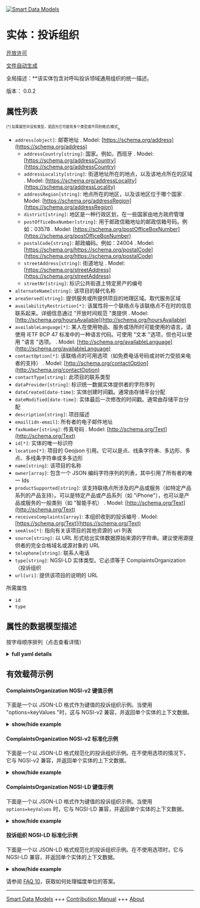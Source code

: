 <!-- 10-Header -->  
[![Smart Data Models](https://smartdatamodels.org/wp-content/uploads/2022/01/SmartDataModels_logo.png "Logo")](https://smartdatamodels.org)  
实体：投诉组织  
=======<!-- /10-Header -->  
<!-- 15-License -->  
[开放许可](https://github.com/smart-data-models//dataModel.CallComplaints/blob/master/ComplaintsOrganization/LICENSE.md)  
[文件自动生成](https://docs.google.com/presentation/d/e/2PACX-1vTs-Ng5dIAwkg91oTTUdt8ua7woBXhPnwavZ0FxgR8BsAI_Ek3C5q97Nd94HS8KhP-r_quD4H0fgyt3/pub?start=false&loop=false&delayms=3000#slide=id.gb715ace035_0_60)  
<!-- /15-License -->  
<!-- 20-Description -->  
全局描述：**该实体包含对呼叫投诉领域通用组织的统一描述。  
版本： 0.0.2  
<!-- /20-Description -->  
<!-- 30-PropertiesList -->  

## 属性列表  

<sup><sub>[*] 如果属性中没有类型，是因为它可能有多个类型或不同的格式/模式</sub></sup>。  
- `address[object]`: 邮寄地址  . Model: [https://schema.org/address](https://schema.org/address)	- `addressCountry[string]`: 国家。例如，西班牙  . Model: [https://schema.org/addressCountry](https://schema.org/addressCountry)  
	- `addressLocality[string]`: 街道地址所在的地点，以及该地点所在的区域  . Model: [https://schema.org/addressLocality](https://schema.org/addressLocality)  
	- `addressRegion[string]`: 地点所在的地区，以及该地区位于哪个国家  . Model: [https://schema.org/addressRegion](https://schema.org/addressRegion)  
	- `district[string]`: 地区是一种行政区划，在一些国家由地方政府管理    
	- `postOfficeBoxNumber[string]`: 用于邮政信箱地址的邮政信箱号码。例如：03578  . Model: [https://schema.org/postOfficeBoxNumber](https://schema.org/postOfficeBoxNumber)  
	- `postalCode[string]`: 邮政编码。例如：24004  . Model: [https://schema.org/https://schema.org/postalCode](https://schema.org/https://schema.org/postalCode)  
	- `streetAddress[string]`: 街道地址  . Model: [https://schema.org/streetAddress](https://schema.org/streetAddress)  
	- `streetNr[string]`: 标识公共街道上特定房产的编号    
- `alternateName[string]`: 该项目的替代名称  - `areaServed[string]`: 提供服务或所提供项目的地理区域。取代服务区域  - `availabilityRestriction[*]`: 该属性将一个联络点与该联络点不在时的信息联系起来。详细信息通过 "开放时间规范 "类提供  . Model: [http://schema.org/hoursAvailable](http://schema.org/hoursAvailable)- `availableLanguage[*]`: 某人在使用物品、服务或场所时可能使用的语言。请使用 IETF BCP 47 标准中的一种语言代码。可使用 "文本 "选项，但也可以使用 "语言 "选项。  . Model: [http://schema.org/availableLanguage](http://schema.org/availableLanguage)- `contactOption[*]`: 该联络点的可用选项（如免费电话号码或对听力受损来电者的支持）  . Model: [http://schema.org/contactOption](http://schema.org/contactOption)- `contactType[string]`: 此项目的联系类型  - `dataProvider[string]`: 标识统一数据实体提供者的字符序列  - `dateCreated[date-time]`: 实体创建时间戳。通常由存储平台分配  - `dateModified[date-time]`: 实体最后一次修改的时间戳。通常由存储平台分配  - `description[string]`: 项目描述  - `email[idn-email]`: 所有者的电子邮件地址  - `faxNumber[string]`: 传真号码  . Model: [http://schema.org/Text](http://schema.org/Text)- `id[*]`: 实体的唯一标识符  - `location[*]`: 项目的 Geojson 引用。它可以是点、线条字符串、多边形、多点、多线条字符串或多多边形  - `name[string]`: 该项目的名称  - `owner[array]`: 包含一个 JSON 编码字符序列的列表，其中引用了所有者的唯一 Ids  - `productSupported[string]`: 该支持联络点所涉及的产品或服务（如特定产品系列的产品支持）。可以是特定产品或产品系列（如 "iPhone"），也可以是产品或服务的一般类别（如 "智能手机）  . Model: [http://schema.org/Text](http://schema.org/Text)- `receivesComplaints[array]`: 本组织收到的投诉编号  . Model: [https://schema.org/Text](https://schema.org/Text)- `seeAlso[*]`: 指向有关该项目的其他资源的 uri 列表  - `source[string]`: 以 URL 形式给出实体数据原始来源的字符串。建议使用源提供者的完全合格域名或源对象的 URL  - `telephone[string]`: 联系人电话  - `type[string]`: NGSI-LD 实体类型。它必须等于 ComplaintsOrganization（投诉组织  - `url[uri]`: 提供该项目的说明的 URL  <!-- /30-PropertiesList -->  
<!-- 35-RequiredProperties -->  
所需属性  
- `id`  - `type`  <!-- /35-RequiredProperties -->  
<!-- 40-RequiredProperties -->  
<!-- /40-RequiredProperties -->  
<!-- 50-DataModelHeader -->  
## 属性的数据模型描述  
按字母顺序排列（点击查看详情）  
<!-- /50-DataModelHeader -->  
<!-- 60-ModelYaml -->  
<details><summary><strong>full yaml details</strong></summary>    
```yaml  
ComplaintsOrganization:    
  description: This entity contains a harmonised description of a generic Organization made for the Call Complaints domain.    
  properties:    
    address:    
      description: The mailing address    
      properties:    
        addressCountry:    
          description: 'The country. For example, Spain'    
          type: string    
          x-ngsi:    
            model: https://schema.org/addressCountry    
            type: Property    
        addressLocality:    
          description: 'The locality in which the street address is, and which is in the region'    
          type: string    
          x-ngsi:    
            model: https://schema.org/addressLocality    
            type: Property    
        addressRegion:    
          description: 'The region in which the locality is, and which is in the country'    
          type: string    
          x-ngsi:    
            model: https://schema.org/addressRegion    
            type: Property    
        district:    
          description: 'A district is a type of administrative division that, in some countries, is managed by the local government'    
          type: string    
          x-ngsi:    
            type: Property    
        postOfficeBoxNumber:    
          description: 'The post office box number for PO box addresses. For example, 03578'    
          type: string    
          x-ngsi:    
            model: https://schema.org/postOfficeBoxNumber    
            type: Property    
        postalCode:    
          description: 'The postal code. For example, 24004'    
          type: string    
          x-ngsi:    
            model: https://schema.org/https://schema.org/postalCode    
            type: Property    
        streetAddress:    
          description: The street address    
          type: string    
          x-ngsi:    
            model: https://schema.org/streetAddress    
            type: Property    
        streetNr:    
          description: Number identifying a specific property on a public street    
          type: string    
          x-ngsi:    
            type: Property    
      type: object    
      x-ngsi:    
        model: https://schema.org/address    
        type: Property    
    alternateName:    
      description: An alternative name for this item    
      type: string    
      x-ngsi:    
        type: Property    
    areaServed:    
      description: The geographic area where a service or offered item is provided    
      type: string    
      x-ngsi:    
        model: https://schema.org/Text    
        type: Property    
    contactPoint:    
      description: A list of contacts information    
      items:    
        description: All contact elements in data models unless explicitly stated according to schema.org    
        properties:    
          contactPoint:    
            description: The details to contact with the item    
            properties:    
              areaServed:    
                description: The geographic area where a service or offered item is provided. Supersedes serviceArea    
                type: string    
                x-ngsi:    
                  type: Property    
              availabilityRestriction:    
                anyOf:    
                  - description: Array of identifiers format of any NGSI entity    
                    items:    
                      maxLength: 256    
                      minLength: 1    
                      pattern: ^[\w\-\.\{\}\$\+\*\[\]`|~^@!,:\\]+$    
                      type: string    
                    type: array    
                    x-ngsi:    
                      type: Property    
                  - description: Array of identifiers format of any NGSI entity    
                    items:    
                      format: uri    
                      type: string    
                    type: array    
                    x-ngsi:    
                      type: Property    
                description: This property links a contact point to information about when the contact point is not available. The details are provided using the Opening Hours Specification class    
                x-ngsi:    
                  model: http://schema.org/hoursAvailable    
                  type: Relationship    
              availableLanguage:    
                anyOf:    
                  - anyOf:    
                      - type: string    
                      - items:    
                        type: array    
                description: 'A language someone may use with or at the item, service or place. Please use one of the language codes from the IETF BCP 47 standard. It is implemented the Text option but it could be also Language'    
                x-ngsi:    
                  model: http://schema.org/availableLanguage    
                  type: Property    
              contactOption:    
                anyOf:    
                  - type: string    
                  - items:    
                      type: string    
                    type: array    
                description: An option available on this contact point (e.g. a toll-free number or support for hearing-impaired callers)    
                x-ngsi:    
                  model: http://schema.org/contactOption    
                  type: Property    
              contactType:    
                description: Contact type of this item    
                type: string    
                x-ngsi:    
                  type: Property    
              email:    
                description: Email address of owner    
                format: idn-email    
                type: string    
                x-ngsi:    
                  type: Property    
              faxNumber:    
                description: The fax number    
                type: string    
                x-ngsi:    
                  model: http://schema.org/Text    
                  type: Property    
              name:    
                description: The name of this item    
                type: string    
                x-ngsi:    
                  type: Property    
              productSupported:    
                description: The product or service this support contact point is related to (such as product support for a particular product line). This can be a specific product or product line (e.g. 'iPhone') or a general category of products or services (e.g. 'smartphones')    
                type: string    
                x-ngsi:    
                  model: http://schema.org/Text    
                  type: Property    
              telephone:    
                description: Telephone of this contact    
                type: string    
                x-ngsi:    
                  type: Property    
              url:    
                description: URL which provides a description or further information about this item    
                format: uri    
                type: string    
                x-ngsi:    
                  type: Property    
            type: object    
            x-ngsi:    
              model: https://schema.org/ContactPoint    
              type: Property    
        type: object    
        x-ngsi:    
          type: Property    
      type: array    
      x-ngsi:    
        type: Property    
    dataProvider:    
      description: A sequence of characters identifying the provider of the harmonised data entity    
      type: string    
      x-ngsi:    
        type: Property    
    dateCreated:    
      description: Entity creation timestamp. This will usually be allocated by the storage platform    
      format: date-time    
      type: string    
      x-ngsi:    
        type: Property    
    dateModified:    
      description: Timestamp of the last modification of the entity. This will usually be allocated by the storage platform    
      format: date-time    
      type: string    
      x-ngsi:    
        type: Property    
    description:    
      description: A description of this item    
      type: string    
      x-ngsi:    
        type: Property    
    id:    
      anyOf:    
        - description: Identifier format of any NGSI entity    
          maxLength: 256    
          minLength: 1    
          pattern: ^[\w\-\.\{\}\$\+\*\[\]`|~^@!,:\\]+$    
          type: string    
          x-ngsi:    
            type: Property    
        - description: Identifier format of any NGSI entity    
          format: uri    
          type: string    
          x-ngsi:    
            type: Property    
      description: Unique identifier of the entity    
      x-ngsi:    
        type: Property    
    location:    
      description: 'Geojson reference to the item. It can be Point, LineString, Polygon, MultiPoint, MultiLineString or MultiPolygon'    
      oneOf:    
        - description: Geojson reference to the item. Point    
          properties:    
            bbox:    
              items:    
                type: number    
              minItems: 4    
              type: array    
            coordinates:    
              items:    
                type: number    
              minItems: 2    
              type: array    
            type:    
              enum:    
                - Point    
              type: string    
          required:    
            - type    
            - coordinates    
          title: GeoJSON Point    
          type: object    
          x-ngsi:    
            type: GeoProperty    
        - description: Geojson reference to the item. LineString    
          properties:    
            bbox:    
              items:    
                type: number    
              minItems: 4    
              type: array    
            coordinates:    
              items:    
                items:    
                  type: number    
                minItems: 2    
                type: array    
              minItems: 2    
              type: array    
            type:    
              enum:    
                - LineString    
              type: string    
          required:    
            - type    
            - coordinates    
          title: GeoJSON LineString    
          type: object    
          x-ngsi:    
            type: GeoProperty    
        - description: Geojson reference to the item. Polygon    
          properties:    
            bbox:    
              items:    
                type: number    
              minItems: 4    
              type: array    
            coordinates:    
              items:    
                items:    
                  items:    
                    type: number    
                  minItems: 2    
                  type: array    
                minItems: 4    
                type: array    
              type: array    
            type:    
              enum:    
                - Polygon    
              type: string    
          required:    
            - type    
            - coordinates    
          title: GeoJSON Polygon    
          type: object    
          x-ngsi:    
            type: GeoProperty    
        - description: Geojson reference to the item. MultiPoint    
          properties:    
            bbox:    
              items:    
                type: number    
              minItems: 4    
              type: array    
            coordinates:    
              items:    
                items:    
                  type: number    
                minItems: 2    
                type: array    
              type: array    
            type:    
              enum:    
                - MultiPoint    
              type: string    
          required:    
            - type    
            - coordinates    
          title: GeoJSON MultiPoint    
          type: object    
          x-ngsi:    
            type: GeoProperty    
        - description: Geojson reference to the item. MultiLineString    
          properties:    
            bbox:    
              items:    
                type: number    
              minItems: 4    
              type: array    
            coordinates:    
              items:    
                items:    
                  items:    
                    type: number    
                  minItems: 2    
                  type: array    
                minItems: 2    
                type: array    
              type: array    
            type:    
              enum:    
                - MultiLineString    
              type: string    
          required:    
            - type    
            - coordinates    
          title: GeoJSON MultiLineString    
          type: object    
          x-ngsi:    
            type: GeoProperty    
        - description: Geojson reference to the item. MultiLineString    
          properties:    
            bbox:    
              items:    
                type: number    
              minItems: 4    
              type: array    
            coordinates:    
              items:    
                items:    
                  items:    
                    items:    
                      type: number    
                    minItems: 2    
                    type: array    
                  minItems: 4    
                  type: array    
                type: array    
              type: array    
            type:    
              enum:    
                - MultiPolygon    
              type: string    
          required:    
            - type    
            - coordinates    
          title: GeoJSON MultiPolygon    
          type: object    
          x-ngsi:    
            type: GeoProperty    
      x-ngsi:    
        type: GeoProperty    
    name:    
      description: The name of this item    
      type: string    
      x-ngsi:    
        type: Property    
    owner:    
      description: A List containing a JSON encoded sequence of characters referencing the unique Ids of the owner(s)    
      items:    
        anyOf:    
          - description: Identifier format of any NGSI entity    
            maxLength: 256    
            minLength: 1    
            pattern: ^[\w\-\.\{\}\$\+\*\[\]`|~^@!,:\\]+$    
            type: string    
            x-ngsi:    
              type: Property    
          - description: Identifier format of any NGSI entity    
            format: uri    
            type: string    
            x-ngsi:    
              type: Property    
        description: Unique identifier of the entity    
        x-ngsi:    
          type: Property    
      type: array    
      x-ngsi:    
        type: Property    
    receivesComplaints:    
      description: The Ids of the Complaints that this Organization receives    
      items:    
        format: uri    
        type: string    
      type: array    
      x-ngsi:    
        model: https://schema.org/Text    
        type: Relationship    
    seeAlso:    
      description: list of uri pointing to additional resources about the item    
      oneOf:    
        - items:    
            format: uri    
            type: string    
          minItems: 1    
          type: array    
        - format: uri    
          type: string    
      x-ngsi:    
        type: Property    
    source:    
      description: 'A sequence of characters giving the original source of the entity data as a URL. Recommended to be the fully qualified domain name of the source provider, or the URL to the source object'    
      type: string    
      x-ngsi:    
        type: Property    
    type:    
      description: NGSI-LD Entity Type. It must be equal to ComplaintsOrganization    
      enum:    
        - ComplaintsOrganization    
      type: string    
      x-ngsi:    
        type: Property    
  required:    
    - id    
    - type    
  type: object    
  x-derived-from: ""    
  x-disclaimer: 'Redistribution and use in source and binary forms, with or without modification, are permitted  provided that the license conditions are met. Copyleft (c) 2023 Contributors to Smart Data Models Program'    
  x-license-url: https://github.com/smart-data-models/dataModel.CallComplaints/blob/master/ComplaintsOrganization/LICENSE.md    
  x-model-schema: https://raw.githubusercontent.com/smart-data-models/dataModel.CallComplaints/master/Organization/schema.json    
  x-model-tags: ""    
  x-version: 0.2.0    
```  
</details>    
<!-- /60-ModelYaml -->  
<!-- 70-MiddleNotes -->  
<!-- /70-MiddleNotes -->  
<!-- 80-Examples -->  
## 有效载荷示例  
#### ComplaintsOrganization NGSI-v2 键值示例  
下面是一个以 JSON-LD 格式作为键值的投诉组织示例。当使用 "options=keyValues "时，这与 NGSI-v2 兼容，并返回单个实体的上下文数据。  
<details><summary><strong>show/hide example</strong></summary>    
```json  
{  
  "id": "urn:ngsi-ld:Organization:01",  
  "type": "ComplaintsOrganization",  
  "name": "Water Board of Lemesos",  
  "contactPoint": [  
    {  
      "name": "ContactPoint",  
      "telephone": "25830000",  
      "email": "contact@wbl.com.cy",  
      "url": "https://www.wbl.com.cy/en/page/home",  
      "contactType": "24 hours Customer Service"  
    }  
  ],  
  "receivesComplaints": [  
    "urn:ngsi-ld:Complaint:01",  
    "urn:ngsi-ld:Complaint:02"  
  ]  
}  
```  
</details>  
#### ComplaintsOrganization NGSI-v2 标准化示例  
下面是一个以 JSON-LD 格式规范化的投诉组织示例。在不使用选项的情况下，它与 NGSI-v2 兼容，并返回单个实体的上下文数据。  
<details><summary><strong>show/hide example</strong></summary>    
```json  
{  
  "id": "urn:ngsi-ld:Organization:01",  
  "type": "ComplaintsOrganization",  
  "name": {  
    "type": "Text",  
    "value": "Water Board of Lemesos"  
  },  
  "contactPoint": {  
    "type": "StructuredValue",  
    "value": [  
      {  
        "name": "ContactPoint",  
        "telephone": "25830000",  
        "email": "contact@wbl.com.cy",  
        "contactType": "24 hours Customer Service",  
        "url": "https://www.wbl.com.cy/en/page/home"  
      }  
    ]  
  },  
  "receivesComplaints": {  
    "type": "StructuredValue",  
    "value": [  
      "urn:ngsi-ld:Complaint:01",  
      "urn:ngsi-ld:Complaint:02"  
    ]  
  }  
}  
```  
</details>  
#### ComplaintsOrganization NGSI-LD 键值示例  
下面是一个以 JSON-LD 格式作为键值的投诉组织示例。当使用 `options=keyValues` 时，它与 NGSI-LD 兼容，并返回单个实体的上下文数据。  
<details><summary><strong>show/hide example</strong></summary>    
```json  
{  
  "id": "urn:ngsi-ld:Organization:01",  
  "type": "ComplaintsOrganization",  
  "contactPoint": [  
    {  
      "name": "ContactPoint",  
      "telephone": "25830000",  
      "email": "contact@wbl.com.cy",  
      "contactType": "24 hours Customer Service",  
      "url": "https://www.wbl.com.cy/en/page/home"  
    }  
  ],  
  "name": "Water Board of Lemesos",  
  "receivesComplaints": [  
    "urn:ngsi-ld:Complaint:01",  
    "urn:ngsi-ld:Complaint:02"  
  ],  
  "@context": [  
    "https://raw.githubusercontent.com/smart-data-models/dataModel.CallComplaints/master/context.jsonld"  
  ]  
}  
```  
</details>  
#### 投诉组织 NGSI-LD 标准化示例  
下面是一个以 JSON-LD 格式规范化的投诉组织示例。在不使用选项时，它与 NGSI-LD 兼容，并返回单个实体的上下文数据。  
<details><summary><strong>show/hide example</strong></summary>    
```json  
{  
    "id": "urn:ngsi-ld:Organization:01",  
    "type": "ComplaintsOrganization",  
    "contactPoint": {  
        "type": "Property",  
        "value": [  
            {  
                "name": "ContactPoint",  
                "telephone": "25830000",  
                "email": "contact@wbl.com.cy",  
                "contactType": "24 hours Customer Service",  
                "url": "https://www.wbl.com.cy/en/page/home"  
            }  
        ]  
    },  
    "name": {  
        "type": "Property",  
        "value": "Water Board of Lemesos"  
    },  
    "receivesComplaints": {  
        "type": "Relationship",  
        "object": [  
            "urn:ngsi-ld:Complaint:01",  
            "urn:ngsi-ld:Complaint:02"  
        ]  
    },  
    "@context": [  
        "https://raw.githubusercontent.com/smart-data-models/dataModel.CallComplaints/master/context.jsonld"  
    ]  
}  
```  
</details><!-- /80-Examples -->  
<!-- 90-FooterNotes -->  
<!-- /90-FooterNotes -->  
<!-- 95-Units -->  
请参阅 [FAQ 10](https://smartdatamodels.org/index.php/faqs/)，获取如何处理幅度单位的答案。  
<!-- /95-Units -->  
<!-- 97-LastFooter -->  
---  
[Smart Data Models](https://smartdatamodels.org) +++ [Contribution Manual](https://bit.ly/contribution_manual) +++ [About](https://bit.ly/Introduction_SDM)<!-- /97-LastFooter -->  
